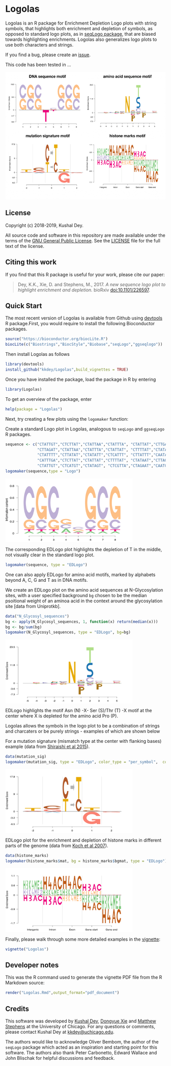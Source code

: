 # Logolas

Logolas is an R package for Enrichment Depletion Logo plots with
string symbols, that highlights both enrichment and depletion of symbols, as opposed
to standard logo plots, as in [seqLogo package](https://doi.org/doi:10.18129/B9.bioc.seqLogo),
that are biased towards highlighting enrichments. Logolas also generalizes logo
plots to use both characters and strings.

If you find a bug, please create an
[issue](https://github.com/kkdey/Logolas/issues).

This code has been tested in ...

<img src="utils/figures/misc2.png" alt="misc"
  height="400" width="700" align = "middle">

## License

Copyright (c) 2018-2019, Kushal Dey.

All source code and software in this repository are made available
under the terms of the [GNU General Public
License](http://www.gnu.org/licenses/gpl.html). See the
[LICENSE](LICENSE) file for the full text of the license.

## Citing this work

If you find that this R package is useful for your work, please cite
our paper:

> Dey, K.K., Xie, D. and Stephens, M., 2017. *A new sequence logo plot
to highlight enrichment and depletion.* bioRxiv
[doi:10.1101/226597](https://doi.org/10.1101/226597).

## Quick Start

The most recent version of Logolas is available from Github using [devtools](http://www.r-pkg.org/pkg/devtools) R package.First, you would 
require to install the following Bioconductor packages.

```R
source("https://bioconductor.org/biocLite.R")
biocLite(c("Biostrings","BiocStyle","Biobase","seqLogo","ggseqlogo"))
```
Then install Logolas as follows 

```R
library(devtools)
install_github("kkdey/Logolas",build_vignettes = TRUE)
```
Once you have installed the package, load the package in R by entering

```R
library(Logolas)
```

To get an overview of the package, enter

```R
help(package = "Logolas")
```

Next, try creating a few plots using the `logomaker` function:

Create a standard Logo plot in Logolas, analogous to `seqLogo` and 
`ggseqLogo` R packages.

```R
sequence <- c("CTATTGT","CTCTTAT","CTATTAA","CTATTTA", "CTATTAT","CTTGAAT",
              "CTTAGAT","CTATTAA","CTATTTA","CTATTAT", "CTTTTAT","CTATAGT",
              "CTATTTT","CTTATAT","CTATATT","CTCATTT", "CTTATTT","CAATAGT",
              "CATTTGA","CTCTTAT","CTATTAT","CTTTTAT", "CTATAAT","CTTAGGT",
              "CTATTGT","CTCATGT","CTATAGT", "CTCGTTA","CTAGAAT","CAATGGT")
logomaker(sequence,type = "Logo")
```
             
<img src="utils/figures/fig0.png" alt="misc" height="200" width="400" align = "middle">

The corresponding EDLogo plot highlights the depletion of T in the middle, not 
visually clear in the standard logo plot.

```R
logomaker(sequence, type = "EDLogo")
```

One can also apply EDLogo for amino acid motifs, marked by alphabets beyond A, C, G and T as in
DNA motifs.

We create an EDLogo plot on the amino acid sequences at N-Glycosylation sites, with a user specified
background `bg` chosen to be the median psoitional weight of an aminoa acid in the context around the
glycosylation site [data from Uniprotkb].

```R
data("N_Glycosyl_sequences")
bg <- apply(N_Glycosyl_sequences, 1, function(x) return(median(x)))
bg <- bg/sum(bg)
logomaker(N_Glycosyl_sequences, type = "EDLogo", bg=bg)
```

<img src="utils/figures/fig2.png" alt="misc" height="200" width="400" align = "middle">

EDLogo highlights the motif Asn (N) -X- Ser (S)/Thr (T) -X motif at the center where X is depleted for the amino acid Pro (P).

Logolas allows the symbols in the logo plot to be a combination of strings and charcaters or be purely strings - examples of which are shown below

For a mutation signature (mismatch type at the center with flanking bases) example (data from [Shiraishi et al 2015](https://journals.plos.org/plosgenetics/article?id=10.1371/journal.pgen.1005657)).

```R
data(mutation_sig)
logomaker(mutation_sig, type = "EDLogo", color_type = "per_symbol",  color_seed = 2000)
```

<img src="utils/figures/fig3.png" alt="misc" height="200" width="400" align = "middle">

EDLogo plot for the enrichment and depletion of histone marks in different parts of the genome (data from [Koch et al 2007](https://www.ncbi.nlm.nih.gov/pubmed/17567990)).

```R
data(histone_marks)
logomaker(histone_marks$mat, bg = histone_marks$bgmat, type = "EDLogo")
```

<img src="utils/figures/fig4.png" alt="misc" height="200"
width="400" align = "middle">

Finally, please walk through some more detailed examples in the
[vignette](vignettes/Logolas.Rmd):

```R
vignette("Logolas")
```

## Developer notes

This was the R command used to generate the vignette PDF file from the
R Markdown source:

```R
render("Logolas.Rmd",output_format="pdf_document")
```

## Credits

This software was developed by [Kushal Dey](https://github.com/kkdey), 
[Dongyue Xie](https://github.com/DongyueXie) and
[Matthew Stephens](http://stephenslab.uchicago.edu) at the University
of Chicago. For any questions or comments, please contact Kushal Dey
at [kkdey@uchicago.edu](kkdey@uchicago.edu).

The authors would like to acknowledge Oliver Bembom, the author of the
`seqLogo` package which acted as an inspiration and starting point for this 
software. The authors also thank Peter Carbonetto, Edward Wallace and John Blischak
for helpful discussions and feedback.
